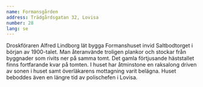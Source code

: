 ```yaml
---
name: Formansgården
address: Trädgårdsgatan 32, Lovisa
number: 28
lang: se
---
```

Droskföraren Alfred Lindborg lät bygga Formanshuset invid Saltbodtorget i början av 1900-talet. Man återanvände troligen plankor och stockar från byggnader som rivits ner på samma tomt. Det gamla förtjusande häststallet finns fortfarande kvar på tomten. I huset har åtminstone en raksalong driven av sonen i huset samt överläkarens mottagning varit belägna. Huset beboddes även en längre tid av polischefen i Lovisa.
